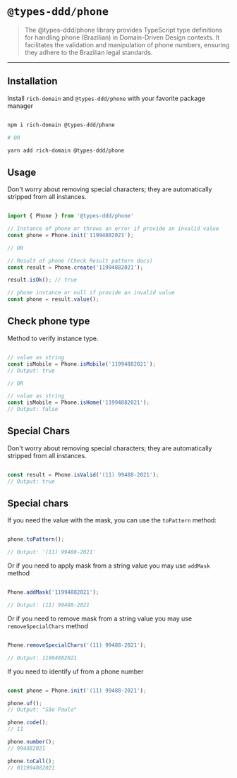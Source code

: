 # `@types-ddd/phone`

> The @types-ddd/phone library provides TypeScript type definitions for handling phone (Brazilian) in Domain-Driven Design contexts. It facilitates the validation and manipulation of phone numbers, ensuring they adhere to the Brazilian legal standards.

---

## Installation

Install `rich-domain` and `@types-ddd/phone` with your favorite package manager

```sh

npm i rich-domain @types-ddd/phone

# OR

yarn add rich-domain @types-ddd/phone

```

## Usage

Don't worry about removing special characters; they are automatically stripped from all instances.

```ts

import { Phone } from '@types-ddd/phone'

// Instance of phone or throws an error if provide an invalid value
const phone = Phone.init('11994882021');

// OR

// Result of phone (Check Result pattern docs)
const result = Phone.create('11994882021');

result.isOk(); // true

// phone instance or null if provide an invalid value
const phone = result.value();

```

## Check phone type

Method to verify instance type.

```ts

// value as string 
const isMobile = Phone.isMobile('11994882021');
// Output: true

// OR

// value as string 
const isMobile = Phone.isHome('11994882021');
// Output: false

```

## Special Chars

Don't worry about removing special characters; they are automatically stripped from all instances.

```ts

const result = Phone.isValid('(11) 99488-2021');
// Output: true

```

## Special chars

If you need the value with the mask, you can use the `toPattern` method:

```ts

phone.toPattern();

// Output: '(11) 99488-2021'

```

Or if you need to apply mask from a string value you may use `addMask` method


```ts

Phone.addMask('11994882021');

// Output: (11) 99488-2021

```

Or if you need to remove mask from a string value you may use `removeSpecialChars` method


```ts

Phone.removeSpecialChars('(11) 99488-2021');

// Output: 11994882021

```

If you need to identify uf from a phone number

```ts

const phone = Phone.init('(11) 99488-2021');

phone.uf();
// Output: "São Paulo"

phone.code();
// 11

phone.number();
// 994882021

phone.toCall();
// 011994882021

```
